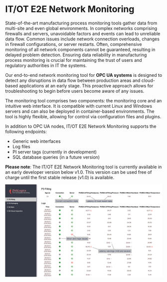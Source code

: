 # IT/OT E2E Network Monitoring

State-of-the-art manufacturing process monitoring tools gather data from multi-site and even global environments.
In complex networks comprising firewalls and servers, unavoidable factors and events can lead to unreliable data flow.
Common issues include network connection overloads, changes in firewall configurations, or server restarts.
Often, comprehensive monitoring of all network components cannot be guaranteed, resulting in delayed problem detection.
Ensuring data reliability in manufacturing process monitoring is crucial for maintaining the trust of users and regulatory authorities in IT the systems.

Our end-to-end network monitoring tool for **OPC UA systems** is designed to detect any disruptions in data flow between production areas and cloud-based applications at an early stage.
This proactive approach allows for troubleshooting to begin before users become aware of any issues.

The monitoring tool comprises two components: the monitoring core and an intuitive web interface.
It is compatible with current Linux and Windows servers and can also be deployed in container-based environments.
The tool is highly flexible, allowing for control via configuration files and plugins.

In addition to OPC UA nodes, IT/OT E2E Network Monitoring supports the following endpoints:
- Generic web interfaces
- Log files
- PI server tags (currently in development)
- SQL database queries (in a future version)

**Please note**: The IT/OT E2E Network Monitoring tool is currently available in an early developer version below v1.0.
This version can be used free of charge until the first stable release (v1.0) is available.

![Screenshot of the application](./screenshot.png)
